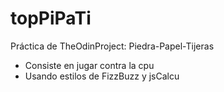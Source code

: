 # topPiPaTi
Práctica de TheOdinProject: Piedra-Papel-Tijeras
 - Consiste en jugar contra la cpu
 - Usando estilos de FizzBuzz y jsCalcu